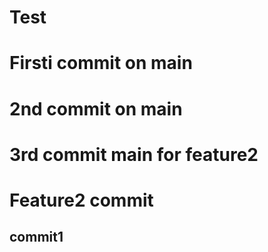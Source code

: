 # Test

# Firsti commit on main
# 2nd commit on main
# 3rd commit main for feature2

# Feature2 commit
## commit1
